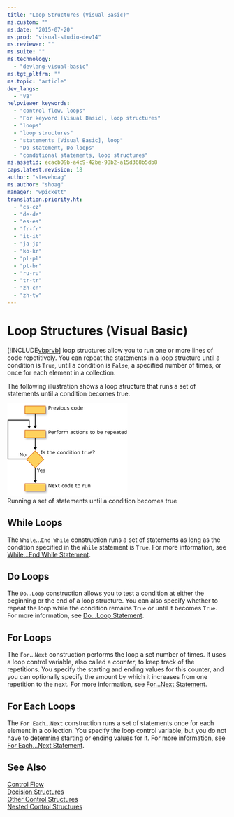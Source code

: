 ```yaml
---
title: "Loop Structures (Visual Basic)"
ms.custom: ""
ms.date: "2015-07-20"
ms.prod: "visual-studio-dev14"
ms.reviewer: ""
ms.suite: ""
ms.technology: 
  - "devlang-visual-basic"
ms.tgt_pltfrm: ""
ms.topic: "article"
dev_langs: 
  - "VB"
helpviewer_keywords: 
  - "control flow, loops"
  - "For keyword [Visual Basic], loop structures"
  - "loops"
  - "loop structures"
  - "statements [Visual Basic], loop"
  - "Do statement, Do loops"
  - "conditional statements, loop structures"
ms.assetid: ecacb09b-a4c9-42be-98b2-a15d368b5db8
caps.latest.revision: 18
author: "stevehoag"
ms.author: "shoag"
manager: "wpickett"
translation.priority.ht: 
  - "cs-cz"
  - "de-de"
  - "es-es"
  - "fr-fr"
  - "it-it"
  - "ja-jp"
  - "ko-kr"
  - "pl-pl"
  - "pt-br"
  - "ru-ru"
  - "tr-tr"
  - "zh-cn"
  - "zh-tw"
---
```

# Loop Structures (Visual Basic)
[!INCLUDE[vbprvb](../../../../csharp/programming-guide/concepts/linq/includes/vbprvb_md.md)] loop structures allow you to run one or more lines of code repetitively. You can repeat the statements in a loop structure until a condition is `True`, until a condition is `False`, a specified number of times, or once for each element in a collection.  
  
 The following illustration shows a loop structure that runs a set of statements until a condition becomes true.  
  
 ![Flow chart of a Do...Until loop](../../../../visual-basic/programming-guide/language-features/control-flow/media/dountilloop.gif "DoUntilLoop")  
Running a set of statements until a condition becomes true  
  
## While Loops  
 The `While`...`End While` construction runs a set of statements as long as the condition specified in the `While` statement is `True`. For more information, see [While...End While Statement](../../../../visual-basic/language-reference/statements/while-end-while-statement.md).  
  
## Do Loops  
 The `Do`...`Loop` construction allows you to test a condition at either the beginning or the end of a loop structure. You can also specify whether to repeat the loop while the condition remains `True` or until it becomes `True`. For more information, see [Do...Loop Statement](../../../../visual-basic/language-reference/statements/do-loop-statement.md).  
  
## For Loops  
 The `For`...`Next` construction performs the loop a set number of times. It uses a loop control variable, also called a *counter*, to keep track of the repetitions. You specify the starting and ending values for this counter, and you can optionally specify the amount by which it increases from one repetition to the next. For more information, see [For...Next Statement](../../../../visual-basic/language-reference/statements/for-next-statement.md).  
  
## For Each Loops  
 The `For Each`...`Next` construction runs a set of statements once for each element in a collection. You specify the loop control variable, but you do not have to determine starting or ending values for it. For more information, see [For Each...Next Statement](../../../../visual-basic/language-reference/statements/for-each-next-statement.md).  
  
## See Also  
 [Control Flow](../../../../visual-basic/programming-guide/language-features/control-flow/index.md)   
 [Decision Structures](../../../../visual-basic/programming-guide/language-features/control-flow/decision-structures.md)   
 [Other Control Structures](../../../../visual-basic/programming-guide/language-features/control-flow/other-control-structures.md)   
 [Nested Control Structures](../../../../visual-basic/programming-guide/language-features/control-flow/nested-control-structures.md)